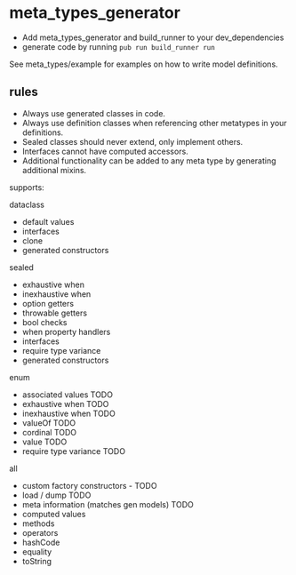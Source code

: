 # meta_types_generator

* Add meta_types_generator and build_runner to your dev_dependencies
* generate code by running `pub run build_runner run`

See meta_types/example for examples on how to write model definitions.

## rules

* Always use generated classes in code.
* Always use definition classes when referencing other metatypes in your definitions.
* Sealed classes should never extend, only implement others.
* Interfaces cannot have computed accessors.
* Additional functionality can be added to any meta type by generating additional mixins.


supports:

dataclass
* default values
* interfaces
* clone
* generated constructors

sealed
* exhaustive when
* inexhaustive when
* option getters
* throwable getters
* bool checks
* when property handlers
* interfaces
* require type variance
* generated constructors

enum
* associated values TODO
* exhaustive when TODO
* inexhaustive when TODO
* valueOf TODO
* cordinal TODO
* value TODO
* require type variance TODO

all
* custom factory constructors - TODO
* load / dump TODO
* meta information (matches gen models) TODO
* computed values
* methods
* operators
* hashCode
* equality
* toString
